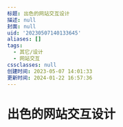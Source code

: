 ```yaml
---
标题: 出色的网站交互设计
描述: null
封面: null
uid: '20230507140133645'
aliases: []
tags:
  - 其它/设计
  - 网站交互
cssclasses: null
创建时间: 2023-05-07 14:01:33
更新时间: 2024-01-22 16:57:36
---
```


# 出色的网站交互设计
